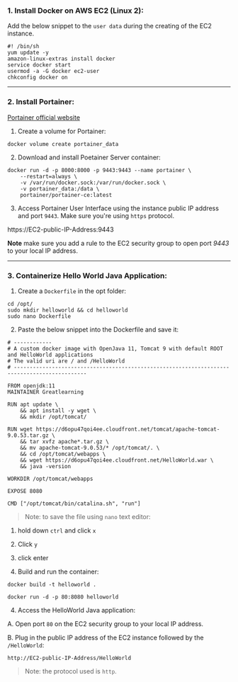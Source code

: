 ### 1. Install Docker on AWS EC2 (Linux 2):

Add the below snippet to the `user data` during the creating of the EC2 instance.

```
#! /bin/sh
yum update -y
amazon-linux-extras install docker
service docker start
usermod -a -G docker ec2-user
chkconfig docker on
```
---

### 2. Install Portainer:

[Portainer official website](https://docs.portainer.io/v/ce-2.9/start/install/server/docker/linux)



1. Create a volume for Portainer:

```
docker volume create portainer_data
```

2. Download and install Poetainer Server container:

```
docker run -d -p 8000:8000 -p 9443:9443 --name portainer \
    --restart=always \
    -v /var/run/docker.sock:/var/run/docker.sock \
    -v portainer_data:/data \
    portainer/portainer-ce:latest
```

3. Access Portainer User Interface using the instance public IP address and port `9443`. Make sure you're using `https` protocol. 


https://EC2-public-IP-Address:9443


**Note** make sure you add a rule to the EC2 security group to open port *9443* to your local IP address. 

---

### 3. Containerize Hello World Java Application:

1. Create a `Dockerfile` in the opt folder:

```
cd /opt/ 
sudo mkdir helloworld && cd helloworld
sudo nano Dockerfile
```

2. Paste the below snippet into the Dockerfile and save it:

```
# ------------
# A custom docker image with OpenJava 11, Tomcat 9 with default ROOT and HelloWorld applications
# The valid uri are / and /HelloWorld
# ---------------------------------------------------------------------------------------------

FROM openjdk:11
MAINTAINER Greatlearning

RUN apt update \
    && apt install -y wget \
    && mkdir /opt/tomcat/

RUN wget https://d6opu47qoi4ee.cloudfront.net/tomcat/apache-tomcat-9.0.53.tar.gz \
    && tar xvfz apache*.tar.gz \
    && mv apache-tomcat-9.0.53/* /opt/tomcat/. \
    && cd /opt/tomcat/webapps \
    && wget https://d6opu47qoi4ee.cloudfront.net/HelloWorld.war \
    && java -version

WORKDIR /opt/tomcat/webapps

EXPOSE 8080

CMD ["/opt/tomcat/bin/catalina.sh", "run"]
```

> Note: to save the file using `nano` text editor:
1. hold down `ctrl` and click `x`
2. Click `y`
3. click enter


3. Build and run the container:

```
docker build -t helloworld .
```

```
docker run -d -p 80:8080 helloworld
```


4. Access the HelloWorld Java application:

A. Open port `80` on the EC2 security group to your local IP address.

B. Plug in the public IP address of the EC2 instance followed by the `/HelloWorld`:

```
http://EC2-public-IP-Address/HelloWorld
```

> Note: the protocol used is `http`.